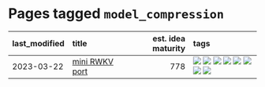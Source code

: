 # Pages tagged `model_compression`

|last_modified|title|est. idea maturity|tags
|:---|:---|---:|:---|
|2023-03-22|[mini RWKV port](../rust_rwkv.md)|778|[![](https://img.shields.io/badge/tag-RNN-98b52b)](../tags/RNN.md) [![](https://img.shields.io/badge/tag-completed-5d9a82)](../tags/completed.md) [![](https://img.shields.io/badge/tag-experimental-6a156e)](../tags/experimental.md) [![](https://img.shields.io/badge/tag-ggml-7fe3bd)](../tags/ggml.md) [![](https://img.shields.io/badge/tag-mobilenet-1dc0d1)](../tags/mobilenet.md) [![](https://img.shields.io/badge/tag-model_compression-4d5a4)](../tags/model_compression.md) [![](https://img.shields.io/badge/tag-tooling-4aea2)](../tags/tooling.md) [![](https://img.shields.io/badge/tag-wip-eac1b9)](../tags/wip.md)|